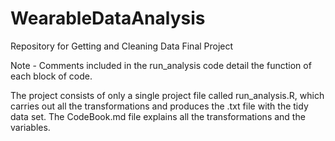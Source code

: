 # WearableDataAnalysis
Repository for Getting and Cleaning Data Final Project

Note - Comments included in the run_analysis code detail the function of each block of code.

The project consists of only a single project file called run_analysis.R, which carries out all the transformations and produces the .txt file with the tidy data set. The CodeBook.md file explains all the transformations and the variables.

